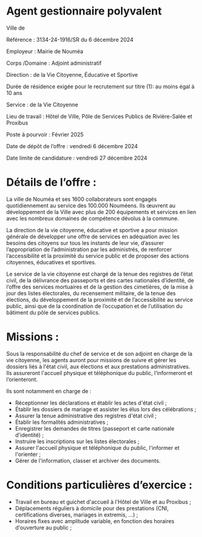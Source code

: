 # Agent gestionnaire polyvalent

Ville de

Référence : 3134-24-1916/SR du 6 décembre 2024

Employeur : Mairie de Nouméa

Corps /Domaine : Adjoint administratif

Direction : de la Vie Citoyenne, Éducative et Sportive

Durée de résidence exigée pour le recrutement sur titre (1): au moins égal à 10 ans

Service : de la Vie Citoyenne

Lieu de travail : Hôtel de Ville, Pôle de Services Publics de Rivière-Salée et Proxibus

Poste à pourvoir : Février 2025

Date de dépôt de l’offre : vendredi 6 décembre 2024

Date limite de candidature : vendredi 27 décembre 2024

# Détails de l’offre :

La ville de Nouméa et ses 1600 collaborateurs sont engagés quotidiennement au service des 100.000 Nouméens. Ils œuvrent au développement de la Ville avec plus de 200 équipements et services en lien avec les nombreux domaines de compétence dévolus à la commune.

La direction de la vie citoyenne, éducative et sportive a pour mission générale de développer une offre de services en adéquation avec les besoins des citoyens sur tous les instants de leur vie, d’assurer l’appropriation de l’administration par les administrés, de renforcer l’accessibilité et la proximité du service public et de proposer des actions citoyennes, éducatives et sportives.

Le service de la vie citoyenne est chargé de la tenue des registres de l’état civil, de la délivrance des passeports et des cartes nationales d’identité, de l’offre des services mortuaires et de la gestion des cimetières, de la mise à jour des listes électorales, du recensement militaire, de la tenue des élections, du développement de la proximité et de l’accessibilité au service public, ainsi que de la coordination de l’occupation et de l’utilisation du bâtiment du pôle de services publics.

# Missions :

Sous la responsabilité du chef de service et de son adjoint en charge de la vie citoyenne, les agents auront pour missions de suivre et gérer les dossiers liés à l'état civil, aux élections et aux prestations administratives. Ils assureront l'accueil physique et téléphonique du public, l’informeront et l’orienteront.

Ils sont notamment en charge de :

- Réceptionner les déclarations et établir les actes d'état civil ;
- Établir les dossiers de mariage et assister les élus lors des célébrations ;
- Assurer la tenue administrative des registres d'état civil ;
- Établir les formalités administratives ;
- Enregistrer les demandes de titres (passeport et carte nationale d'identité) ;
- Instruire les inscriptions sur les listes électorales ;
- Assurer l'accueil physique et téléphonique du public, l'informer et l'orienter ;
- Gérer de l'information, classer et archiver des documents.

# Conditions particulières d’exercice :

- Travail en bureau et guichet d'accueil à l'Hôtel de Ville et au Proxibus ;
- Déplacements réguliers à domicile pour des prestations (CNI, certifications diverses, mariages in extremis, …) ;
- Horaires fixes avec amplitude variable, en fonction des horaires d'ouverture au public ;